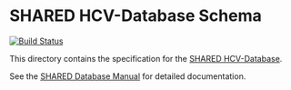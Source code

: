 # SHARED HCV-Database Schema

[![Build Status](https://travis-ci.org/hcv-shared/shared-schema.svg?branch=master)](https://travis-ci.org/hcv-shared/shared-schema)

This directory contains the specification for
the [SHARED HCV-Database](hcvdb.ubc.ca).

See the [SHARED Database Manual](https://shared.cfenet.ubc.ca/static/manual/)
for detailed documentation.
